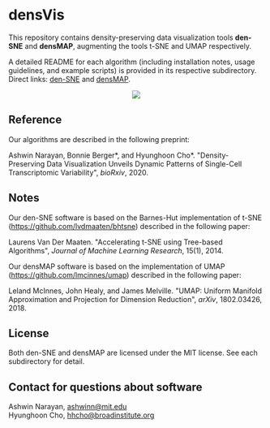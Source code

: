 # densVis #
This repository contains density-preserving data visualization tools **den-SNE** and **densMAP**,
augmenting the tools t-SNE and UMAP respectively.

A detailed README for each algorithm (including installation notes, usage guidelines, and example scripts) is provided in its respective subdirectory.
Direct links: [den-SNE](https://github.com/hhcho/densvis/tree/master/densne) and [densMAP](https://github.com/hhcho/densvis/tree/master/densmap).

<p align="center">
<img src="http://cb.csail.mit.edu/cb/densvis/fig_workflow_final_web.jpg">
</p>

## Reference
Our algorithms are described in the following preprint:

Ashwin Narayan, Bonnie Berger\*, and Hyunghoon Cho\*. "Density-Preserving Data Visualization Unveils Dynamic Patterns of Single-Cell Transcriptomic Variability", *bioRxiv*, 2020.

## Notes
Our den-SNE software is based on the Barnes-Hut implementation of t-SNE (https://github.com/lvdmaaten/bhtsne) described in the following paper:

Laurens Van Der Maaten. "Accelerating t-SNE using Tree-based Algorithms", *Journal of Machine Learning Research*, 15(1), 2014.

Our densMAP software is based on the implementation of UMAP (https://github.com/lmcinnes/umap) described in the following paper:

Leland McInnes, John Healy, and James Melville. "UMAP: Uniform Manifold Approximation and Projection for Dimension Reduction", *arXiv*, 1802.03426, 2018.

## License
Both den-SNE and densMAP are licensed under the MIT license. See each subdirectory for detail.

## Contact for questions about software
Ashwin Narayan, [ashwinn@mit.edu](mailto:ashwinn@mit.edu) \
Hyunghoon Cho, [hhcho@broadinstitute.org](mailto:hhcho@broadinstitute.org)

